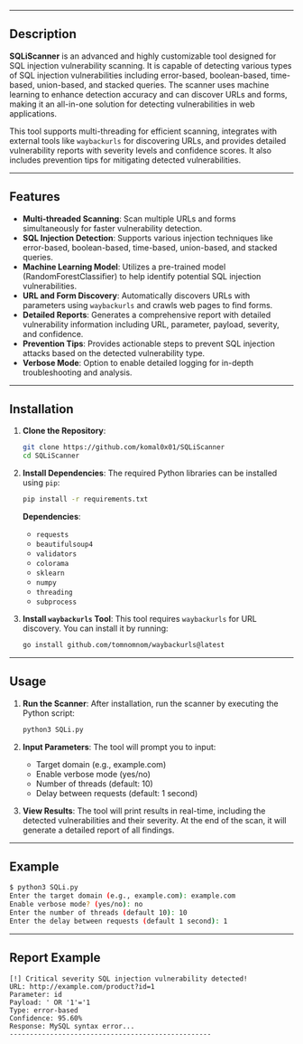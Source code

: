 
---

## Description

**SQLiScanner** is an advanced and highly customizable tool designed for SQL injection vulnerability scanning. It is capable of detecting various types of SQL injection vulnerabilities including error-based, boolean-based, time-based, union-based, and stacked queries. The scanner uses machine learning to enhance detection accuracy and can discover URLs and forms, making it an all-in-one solution for detecting vulnerabilities in web applications.

This tool supports multi-threading for efficient scanning, integrates with external tools like `waybackurls` for discovering URLs, and provides detailed vulnerability reports with severity levels and confidence scores. It also includes prevention tips for mitigating detected vulnerabilities.

---

## Features

- **Multi-threaded Scanning**: Scan multiple URLs and forms simultaneously for faster vulnerability detection.
- **SQL Injection Detection**: Supports various injection techniques like error-based, boolean-based, time-based, union-based, and stacked queries.
- **Machine Learning Model**: Utilizes a pre-trained model (RandomForestClassifier) to help identify potential SQL injection vulnerabilities.
- **URL and Form Discovery**: Automatically discovers URLs with parameters using `waybackurls` and crawls web pages to find forms.
- **Detailed Reports**: Generates a comprehensive report with detailed vulnerability information including URL, parameter, payload, severity, and confidence.
- **Prevention Tips**: Provides actionable steps to prevent SQL injection attacks based on the detected vulnerability type.
- **Verbose Mode**: Option to enable detailed logging for in-depth troubleshooting and analysis.

---

## Installation

1. **Clone the Repository**:
   ```bash
   git clone https://github.com/komal0x01/SQLiScanner
   cd SQLiScanner
   ```

2. **Install Dependencies**:
   The required Python libraries can be installed using `pip`:
   ```bash
   pip install -r requirements.txt
   ```

   **Dependencies**:
   - `requests`
   - `beautifulsoup4`
   - `validators`
   - `colorama`
   - `sklearn`
   - `numpy`
   - `threading`
   - `subprocess`

3. **Install `waybackurls` Tool**:
   This tool requires `waybackurls` for URL discovery. You can install it by running:
   ```bash
   go install github.com/tomnomnom/waybackurls@latest
   ```

---

## Usage

1. **Run the Scanner**:
   After installation, run the scanner by executing the Python script:
   ```bash
   python3 SQLi.py
   ```

2. **Input Parameters**:
   The tool will prompt you to input:
   - Target domain (e.g., example.com)
   - Enable verbose mode (yes/no)
   - Number of threads (default: 10)
   - Delay between requests (default: 1 second)

3. **View Results**:
   The tool will print results in real-time, including the detected vulnerabilities and their severity. At the end of the scan, it will generate a detailed report of all findings.

---

## Example

```bash
$ python3 SQLi.py
Enter the target domain (e.g., example.com): example.com
Enable verbose mode? (yes/no): no
Enter the number of threads (default 10): 10
Enter the delay between requests (default 1 second): 1
```

---

## Report Example

```
[!] Critical severity SQL injection vulnerability detected!
URL: http://example.com/product?id=1
Parameter: id
Payload: ' OR '1'='1
Type: error-based
Confidence: 95.60%
Response: MySQL syntax error...
--------------------------------------------------
```



